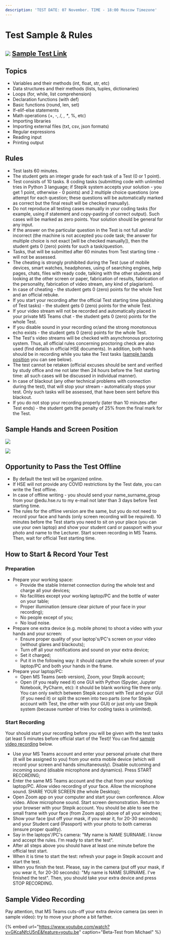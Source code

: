 ```yaml
---
description: 'TEST DATE: 07 November. TIME - 18:00 Moscow Timezone'
---
```


# Test Sample & Rules

## ![](../.gitbook/assets/stepik_logotype.png) [Sample Test Link](https://stepik.org/invitation/bfbdc45000af97f554b0cd75f146b9e6bcccfdef/)

## Topics

* Variables and their methods \(int, float, str, etc\)
* Data structures and their methods \(lists, tuples, dictionaries\)
* Loops \(for, while, list comprehension\)
* Declaration functions \(with def\)
* Basic functions \(round, len, set\)
* If-elif-else statements
* Math operations \(+, -, /, _, \*_, %, etc\)
* Importing libraries
* Importing external files \(txt, csv, json formats\)
* Regular expressions
* Reading input
* Printing output

## Rules

* Test lasts 60 minutes. 
* The student gets an integer grade for each task of a Test \(0 or 1 point\).
* Test consists of 10 tasks. 8 coding tasks \(submitting code with unlimited tries in Python 3 language; if Stepik system accepts your solution - you get 1 point, otherwise - 0 points\) and 2 multiple choice questions \(one attempt for each question; these questions will be automatically marked as correct but the final result will be checked manually\).
* Do not reproduce all testing cases manually in your coding tasks \(for example, using if statement and copy-pasting of correct output\). Such cases will be marked as zero points. Your solution should be general for any input.
* If the answer on the particular question in the Test is not full and/or incorrect \(the machine is not accepted you code task; the answer for multiple choice is not exact \[will be checked manually\]\), then the student gets 0 \(zero\) points for such a task/question.
* Tasks, that will be submitted after 60 minutes from Test starting time - will not be assessed.
* The cheating is strongly prohibited during the Test \(use of mobile devices, smart watches, headphones,  using of searching engines, help pages, chats, files with ready code, talking with the other students and looking at the other screen or paper, fabrication of results, fabrication of the personality, fabrication of video stream, any kind of plagiarism\).
* In case of cheating - the student gets 0 \(zero\) points for the whole Test and an official rebuke.
* If you start your recording after the official Test starting time \(publishing of Test tasks\) - the student gets 0 \(zero\) points for the whole Test.
* If your video stream will not be recorded and automatically placed in your private MS Teams chat - the student gets 0 \(zero\) points for the whole Test.
* If you disable sound in your recording or/and the strong monotonous echo exists - the student gets 0 \(zero\) points for the whole Test.
* The Test's video streams will be checked with asynchronous proctoring system. Thus, all official rules concerning proctoring check are also used \(find details in official HSE documents\). In addition, both hands should be in recording while you take the Test tasks \([sample hands position](test.md#sample-hands-and-screen-position) you can see below\).
* The test cannot be retaken \(official excuses should be sent and verified by study office and me not later then 24 hours before the Test starting time: all such cases will be discussed in individual manner\).
* In case of blackout \(any other technical problems with connection during the test\), that will stop your stream - automatically stops your test. Only such tasks will be assessed, that have been sent before this blackout.
* If you do not stop your recording properly \(later than 10 minutes after Test ends\) - the student gets the penalty of 25% from the final mark for the Test.

## Sample Hands and Screen Position

![](../.gitbook/assets/nice_hands.png)

![](../.gitbook/assets/bad_hands.png)

## Opportunity to Pass the Test Offline

* By default the test will be organized online.
* If HSE will not provide any COVID restrictions by the Test date, you can write the Test offline.
* In case of offline writing - you should send your name\_surname\_group from your @edu.hse.ru to my e-mail not later than 3 days before Test starting time.
* The rules for the offline version are the same, but you do not need to record your face and hands \(only screen recording will be required\). 10 minutes before the Test starts you need to sit on your place \(you can use your own laptop\) and show your student card or passport with your photo and name to the Lecturer. Start screen recording in MS Teams. Then, wait for official Test starting time.

## How to Start & Record Your Test

### Preparation

* Prepare your working space:
  * Provide the stable Internet connection during the whole test and charge all your devices;
  * No facilities except your working laptop/PC and the bottle of water on your table; 
  * Proper illumination \(ensure clear picture of your face in your recording\);
  * No people except of you;
  * No loud noise.
* Prepare one extra device \(e.g. mobile phone\) to shoot a video with your hands and your screen:
  * Ensure proper quality of your laptop's/PC's screen on your video \(without glares and blackouts\);
  * Turn off all your notifications and sound on your extra device;
  * Set it charged;
  * Put it in the following way: it should capture the whole screen of your laptop/PC and both your hands in the frame.
* Prepare your laptop/PC:
  * Open MS Teams \(web version\), Zoom, your Stepik account;
  * Open \(if you really need it\) one GUI with Python \(Spyder, Jupyter Notebook, PyCharm, etc\): it should be blank working file there only. You can only switch between Stepik account with Test and your GUI \(if you need it\) or split the screen into two parts \(one for Stepik account with Test, the other with your GUI\) or just only use Stepik system \(because number of tries for coding tasks is unlimited\).

### Start Recording

Your should start your recording before you will be given with the test tasks \(at least 5 minutes before official start of the Test\)! You can find [sample video recording](test.md#sample-video-recording) below.

* Use your MS Teams account and enter your personal private chat there \(it will be assigned to you\) from your extra mobile device \(which will record your screen and hands simultaneously\). Disable outcoming and incoming sound \(disable microphone and dynamics\). Press START RECORDING;
* Enter the same MS Teams account and the chat from your working laptop/PC. Allow video recording of your face. Allow the microphone sound. SHARE YOUR SCREEN \(the whole Desktop\);
* Open Zoom app on your computer and start your own conference. Allow video. Allow microphone sound. Start screen demonstration. Return to your browser with your Stepik account. You should be able to see the small frame with your face \(from Zoom app\) above of all your windows;
* Show your face \(put off your mask, if you wear it, for 20-30 seconds\) and your Student card \(Passport\) with your photo to both cameras \(ensure proper quality\).
* Say in the laptops'/PC's camera: "My name is NAME SURNAME. I know and accept the rules. I'm ready to start the test".
* After all steps above you should have at least one minute before the official test start.
* When it is time to start the test: refresh your page in Stepik account and start the test.
* When you finish the test. Please, say in the camera \(put off your mask, if you wear it, for 20-30 seconds\): "My name is NAME SURNAME. I've finished the test". Then, you should take your extra device and press STOP RECORDING.

## Sample Video Recording

Pay attention, that MS Teams cuts-off your extra device camera \(as seen in sample video\): try to move your phone a bit farther.

{% embed url="https://www.youtube.com/watch?v=GKcaNfcU5nE&feature=youtu.be" caption="Beta-Test from Michael" %}



